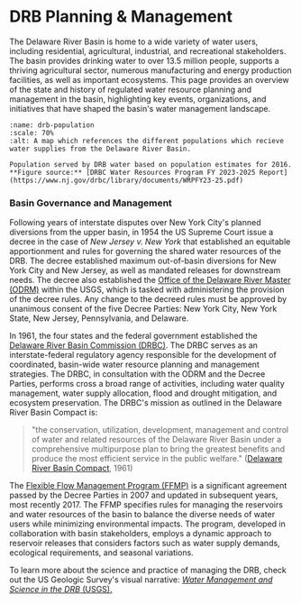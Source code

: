 # DRB Planning & Management

The Delaware River Basin is home to a wide variety of water users, including residential, agricultural, industrial, and recreational stakeholders. The basin provides drinking water to over 13.5 million people, supports a thriving agricultural sector, numerous manufacturing and energy production facilities, as well as important ecosystems. This page provides an overview of the state and history of regulated water resource planning and management in the basin, highlighting key events, organizations, and initiatives that have shaped the basin's water management landscape.


```{figure} ../images/drb_water_supply_graphic.png
:name: drb-population
:scale: 70%
:alt: A map which references the different populations which recieve water supplies from the Delaware River Basin.

Population served by DRB water based on population estimates for 2016. **Figure source:** [DRBC Water Resources Program FY 2023-2025 Report](https://www.nj.gov/drbc/library/documents/WRPFY23-25.pdf)
```

### Basin Governance and Management

Following years of interstate disputes over New York City's planned diversions from the upper basin, in 1954 the US Supreme Court issue a decree in the case of *New Jersey v. New York* that established an equitable apportionment and rules for governing the shared water resources of the DRB. The decree established maximum out-of-basin diversions for New York City and New Jersey, as well as mandated releases for downstream needs. The decree also established the [Office of the Delaware River Master (ODRM)](https://webapps.usgs.gov/odrm/) within the USGS, which is tasked with administering the provision of the decree rules. Any change to the decreed rules must be approved by unanimous consent of the five Decree Parties: New York City, New York State, New Jersey, Pennsylvania, and Delaware.

In 1961, the four states and the federal government established the [Delaware River Basin Commission (DRBC)](https://nj.gov/drbc/library/documents/DRBCprimer.pdf). The DRBC serves as an interstate-federal regulatory agency responsible for the development of coordinated, basin-wide water resource planning and management strategies. The DRBC, in consultation with the ODRM and the Decree Parties, performs cross a broad range of activities, including water quality management, water supply allocation, flood and drought mitigation, and ecosystem preservation. The DRBC's mission as outlined in the Delaware River Basin Compact is:
> "the conservation, utilization, development, management and control of water and related resources of the Delaware River Basin under a comprehensive multipurpose plan to bring the greatest benefits and produce the most efficient service in the public welfare." ([Delaware River Basin Compact](https://www.nj.gov/drbc/library/documents/compact.pdf), 1961)

The [Flexible Flow Management Program (FFMP)](https://webapps.usgs.gov/odrm/documents/ffmp/Appendix_A_FFMP-20180716-Final.pdf) is a significant agreement passed by the Decree Parties in 2007 and updated in subsequent years, most recently 2017. The FFMP specifies rules for managing the reservoirs and water resources of the basin to balance the diverse needs of water users while minimizing environmental impacts. The program, developed in collaboration with basin stakeholders, employs a dynamic approach to reservoir releases that considers factors such as water supply demands, ecological requirements, and seasonal variations.

To learn more about the science and practice of managing the DRB, check out the US Geologic Survey's visual narrative: [*Water Management and Science in the DRB* (USGS).](https://labs.waterdata.usgs.gov/visualizations/delaware-basin-story/index.html#/)
